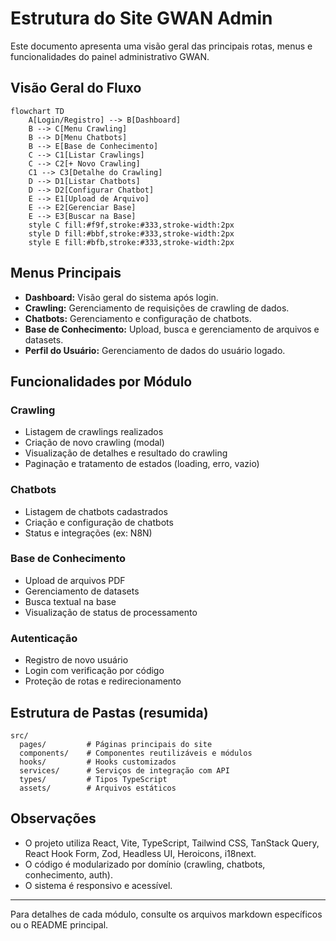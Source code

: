 # Estrutura do Site GWAN Admin

Este documento apresenta uma visão geral das principais rotas, menus e funcionalidades do painel administrativo GWAN.

## Visão Geral do Fluxo

```mermaid
flowchart TD
    A[Login/Registro] --> B[Dashboard]
    B --> C[Menu Crawling]
    B --> D[Menu Chatbots]
    B --> E[Base de Conhecimento]
    C --> C1[Listar Crawlings]
    C --> C2[+ Novo Crawling]
    C1 --> C3[Detalhe do Crawling]
    D --> D1[Listar Chatbots]
    D --> D2[Configurar Chatbot]
    E --> E1[Upload de Arquivo]
    E --> E2[Gerenciar Base]
    E --> E3[Buscar na Base]
    style C fill:#f9f,stroke:#333,stroke-width:2px
    style D fill:#bbf,stroke:#333,stroke-width:2px
    style E fill:#bfb,stroke:#333,stroke-width:2px
```

## Menus Principais

- **Dashboard:** Visão geral do sistema após login.
- **Crawling:** Gerenciamento de requisições de crawling de dados.
- **Chatbots:** Gerenciamento e configuração de chatbots.
- **Base de Conhecimento:** Upload, busca e gerenciamento de arquivos e datasets.
- **Perfil do Usuário:** Gerenciamento de dados do usuário logado.

## Funcionalidades por Módulo

### Crawling
- Listagem de crawlings realizados
- Criação de novo crawling (modal)
- Visualização de detalhes e resultado do crawling
- Paginação e tratamento de estados (loading, erro, vazio)

### Chatbots
- Listagem de chatbots cadastrados
- Criação e configuração de chatbots
- Status e integrações (ex: N8N)

### Base de Conhecimento
- Upload de arquivos PDF
- Gerenciamento de datasets
- Busca textual na base
- Visualização de status de processamento

### Autenticação
- Registro de novo usuário
- Login com verificação por código
- Proteção de rotas e redirecionamento

## Estrutura de Pastas (resumida)

```
src/
  pages/         # Páginas principais do site
  components/    # Componentes reutilizáveis e módulos
  hooks/         # Hooks customizados
  services/      # Serviços de integração com API
  types/         # Tipos TypeScript
  assets/        # Arquivos estáticos
```

## Observações
- O projeto utiliza React, Vite, TypeScript, Tailwind CSS, TanStack Query, React Hook Form, Zod, Headless UI, Heroicons, i18next.
- O código é modularizado por domínio (crawling, chatbots, conhecimento, auth).
- O sistema é responsivo e acessível.

---

Para detalhes de cada módulo, consulte os arquivos markdown específicos ou o README principal. 